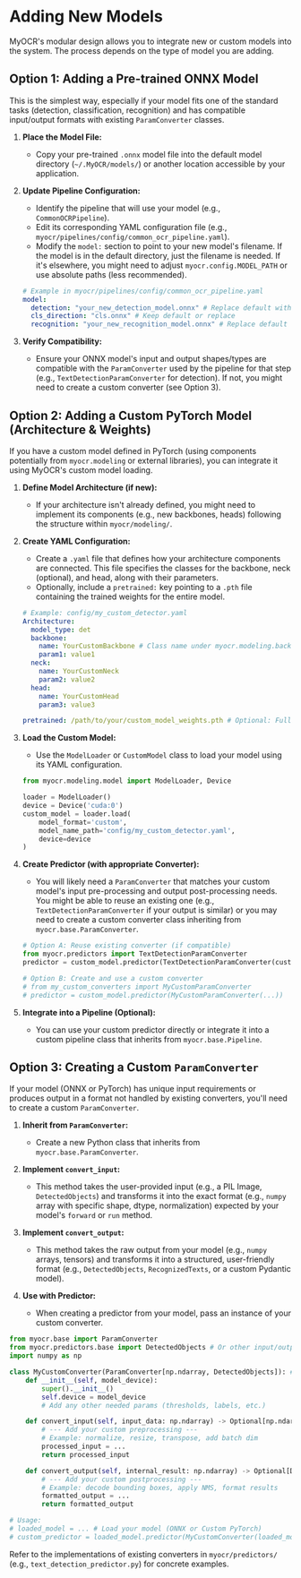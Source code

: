 # Adding New Models

MyOCR's modular design allows you to integrate new or custom models into the system. The process depends on the type of model you are adding.

## Option 1: Adding a Pre-trained ONNX Model

This is the simplest way, especially if your model fits one of the standard tasks (detection, classification, recognition) and has compatible input/output formats with existing `ParamConverter` classes.

1.  **Place the Model File:**
    *   Copy your pre-trained `.onnx` model file into the default model directory (`~/.MyOCR/models/`) or another location accessible by your application.

2.  **Update Pipeline Configuration:**
    *   Identify the pipeline that will use your model (e.g., `CommonOCRPipeline`).
    *   Edit its corresponding YAML configuration file (e.g., `myocr/pipelines/config/common_ocr_pipeline.yaml`).
    *   Modify the `model:` section to point to your new model's filename. If the model is in the default directory, just the filename is needed. If it's elsewhere, you might need to adjust `myocr.config.MODEL_PATH` or use absolute paths (less recommended).

    ```yaml
    # Example in myocr/pipelines/config/common_ocr_pipeline.yaml
    model:
      detection: "your_new_detection_model.onnx" # Replace default with yours
      cls_direction: "cls.onnx" # Keep default or replace
      recognition: "your_new_recognition_model.onnx" # Replace default with yours
    ```

3.  **Verify Compatibility:**
    *   Ensure your ONNX model's input and output shapes/types are compatible with the `ParamConverter` used by the pipeline for that step (e.g., `TextDetectionParamConverter` for detection). If not, you might need to create a custom converter (see Option 3).

## Option 2: Adding a Custom PyTorch Model (Architecture & Weights)

If you have a custom model defined in PyTorch (using components potentially from `myocr.modeling` or external libraries), you can integrate it using MyOCR's custom model loading.

1.  **Define Model Architecture (if new):**
    *   If your architecture isn't already defined, you might need to implement its components (e.g., new backbones, heads) following the structure within `myocr/modeling/`.

2.  **Create YAML Configuration:**
    *   Create a `.yaml` file that defines how your architecture components are connected. This file specifies the classes for the backbone, neck (optional), and head, along with their parameters.
    *   Optionally, include a `pretrained:` key pointing to a `.pth` file containing the trained weights for the entire model.

    ```yaml
    # Example: config/my_custom_detector.yaml
    Architecture:
      model_type: det
      backbone:
        name: YourCustomBackbone # Class name under myocr.modeling.backbones
        param1: value1
      neck:
        name: YourCustomNeck
        param2: value2
      head:
        name: YourCustomHead
        param3: value3

    pretrained: /path/to/your/custom_model_weights.pth # Optional: Full model weights
    ```

3.  **Load the Custom Model:**
    *   Use the `ModelLoader` or `CustomModel` class to load your model using its YAML configuration.

    ```python
    from myocr.modeling.model import ModelLoader, Device

    loader = ModelLoader()
    device = Device('cuda:0')
    custom_model = loader.load(
        model_format='custom',
        model_name_path='config/my_custom_detector.yaml',
        device=device
    )
    ```

4.  **Create Predictor (with appropriate Converter):**
    *   You will likely need a `ParamConverter` that matches your custom model's input pre-processing and output post-processing needs. You might be able to reuse an existing one (e.g., `TextDetectionParamConverter` if your output is similar) or you may need to create a custom converter class inheriting from `myocr.base.ParamConverter`.

    ```python
    # Option A: Reuse existing converter (if compatible)
    from myocr.predictors import TextDetectionParamConverter
    predictor = custom_model.predictor(TextDetectionParamConverter(custom_model.device))

    # Option B: Create and use a custom converter
    # from my_custom_converters import MyCustomParamConverter 
    # predictor = custom_model.predictor(MyCustomParamConverter(...))
    ```

5.  **Integrate into a Pipeline (Optional):**
    *   You can use your custom predictor directly or integrate it into a custom pipeline class that inherits from `myocr.base.Pipeline`.

## Option 3: Creating a Custom `ParamConverter`

If your model (ONNX or PyTorch) has unique input requirements or produces output in a format not handled by existing converters, you'll need to create a custom `ParamConverter`.

1.  **Inherit from `ParamConverter`:**
    *   Create a new Python class that inherits from `myocr.base.ParamConverter`.

2.  **Implement `convert_input`:**
    *   This method takes the user-provided input (e.g., a PIL Image, `DetectedObjects`) and transforms it into the exact format (e.g., `numpy` array with specific shape, dtype, normalization) expected by your model's `forward` or `run` method.

3.  **Implement `convert_output`:**
    *   This method takes the raw output from your model (e.g., `numpy` arrays, tensors) and transforms it into a structured, user-friendly format (e.g., `DetectedObjects`, `RecognizedTexts`, or a custom Pydantic model).

4.  **Use with Predictor:**
    *   When creating a predictor from your model, pass an instance of your custom converter.

```python
from myocr.base import ParamConverter
from myocr.predictors.base import DetectedObjects # Or other input/output types
import numpy as np

class MyCustomConverter(ParamConverter[np.ndarray, DetectedObjects]): # Example: Input numpy, Output DetectedObjects
    def __init__(self, model_device):
        super().__init__()
        self.device = model_device
        # Add any other needed params (thresholds, labels, etc.)

    def convert_input(self, input_data: np.ndarray) -> Optional[np.ndarray]:
        # --- Add your custom preprocessing --- 
        # Example: normalize, resize, transpose, add batch dim
        processed_input = ... 
        return processed_input

    def convert_output(self, internal_result: np.ndarray) -> Optional[DetectedObjects]:
        # --- Add your custom postprocessing --- 
        # Example: decode bounding boxes, apply NMS, format results
        formatted_output = ... 
        return formatted_output

# Usage:
# loaded_model = ... # Load your model (ONNX or Custom PyTorch)
# custom_predictor = loaded_model.predictor(MyCustomConverter(loaded_model.device))
```

Refer to the implementations of existing converters in `myocr/predictors/` (e.g., `text_detection_predictor.py`) for concrete examples.

